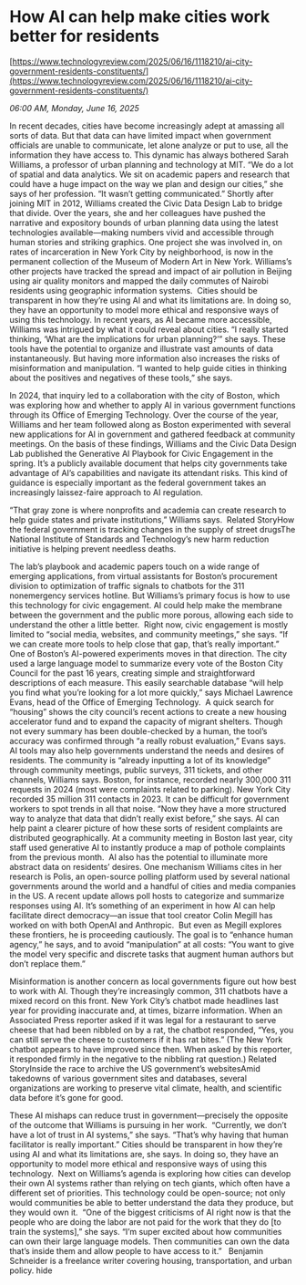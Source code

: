# How AI can help make cities work better for residents

[https://www.technologyreview.com/2025/06/16/1118210/ai-city-government-residents-constituents/](https://www.technologyreview.com/2025/06/16/1118210/ai-city-government-residents-constituents/)

*06:00 AM, Monday, June 16, 2025*

In recent decades, cities have become increasingly adept at amassing all sorts of data. But that data can have limited impact when government officials are unable to communicate, let alone analyze or put to use, all the information they have access to. This dynamic has always bothered Sarah Williams, a professor of urban planning and technology at MIT. “We do a lot of spatial and data analytics. We sit on academic papers and research that could have a huge impact on the way we plan and design our cities,” she says of her profession. “It wasn’t getting communicated.”  Shortly after joining MIT in 2012, Williams created the Civic Data Design Lab to bridge that divide. Over the years, she and her colleagues have pushed the narrative and expository bounds of urban planning data using the latest technologies available—making numbers vivid and accessible through human stories and striking graphics. One project she was involved in, on rates of incarceration in New York City by neighborhood, is now in the permanent collection of the Museum of Modern Art in New York. Williams’s other projects have tracked the spread and impact of air pollution in Beijing using air quality monitors and mapped the daily commutes of Nairobi residents using geographic information systems.   Cities should be transparent in how they’re using AI and what its limitations are. In doing so, they have an opportunity to model more ethical and responsive ways of using this technology.  In recent years, as AI became more accessible, Williams was intrigued by what it could reveal about cities. “I really started thinking, ‘What are the implications for urban planning?’” she says. These tools have the potential to organize and illustrate vast amounts of data instantaneously. But having more information also increases the risks of misinformation and manipulation. “I wanted to help guide cities in thinking about the positives and negatives of these tools,” she says.

In 2024, that inquiry led to a collaboration with the city of Boston, which was exploring how and whether to apply AI in various government functions through its Office of Emerging Technology. Over the course of the year, Williams and her team followed along as Boston experimented with several new applications for AI in government and gathered feedback at community meetings. On the basis of these findings, Williams and the Civic Data Design Lab published the Generative AI Playbook for Civic Engagement in the spring. It’s a publicly available document that helps city governments take advantage of AI’s capabilities and navigate its ­attendant risks. This kind of guidance is especially important as the federal government takes an increasingly laissez-faire approach to AI regulation.

“That gray zone is where nonprofits and academia can create research to help guide states and private institutions,” Williams says.  Related StoryHow the federal government is tracking changes in the supply of street drugsThe National Institute of Standards and Technology’s new harm reduction initiative is helping prevent needless deaths.

The lab’s playbook and academic papers touch on a wide range of emerging applications, from virtual assistants for Boston’s procurement division to optimization of traffic signals to chatbots for the 311 nonemergency services hotline. But Williams’s primary focus is how to use this technology for civic engagement. AI could help make the membrane between the government and the public more porous, allowing each side to understand the other a little better.  Right now, civic engagement is mostly limited to “social media, websites, and community meetings,” she says. “If we can create more tools to help close that gap, that’s really important.” One of Boston’s AI-powered experiments moves in that direction. The city used a large language model to summarize every vote of the Boston City Council for the past 16 years, creating simple and straightforward descriptions of each measure. This easily searchable database “will help you find what you’re looking for a lot more quickly,” says Michael Lawrence Evans, head of the Office of Emerging Technology.  A quick search for “housing” shows the city council’s recent actions to create a new housing accelerator fund and to expand the capacity of migrant shelters. Though not every summary has been double-checked by a human, the tool’s accuracy was confirmed through “a really robust evaluation,” Evans says.   AI tools may also help governments understand the needs and desires of residents. The community is “already inputting a lot of its knowledge” through community meetings, public surveys, 311 tickets, and other channels, Williams says. Boston, for instance, recorded nearly 300,000 311 requests in 2024 (most were complaints related to parking). New York City recorded 35 million 311 contacts in 2023. It can be difficult for government workers to spot trends in all that noise. “Now they have a more structured way to analyze that data that didn’t really exist before,” she says. AI can help paint a clearer picture of how these sorts of resident complaints are distributed geographically. At a community meeting in Boston last year, city staff used generative AI to instantly produce a map of pothole complaints from the previous month.  AI also has the potential to illuminate more abstract data on residents’ desires. One mechanism Williams cites in her research is Polis, an open-source polling platform used by several national governments around the world and a handful of cities and media companies in the US. A recent update allows poll hosts to categorize and summarize responses using AI. It’s something of an experiment in how AI can help facilitate direct democracy—an issue that tool creator Colin Megill has worked on with both OpenAI and Anthropic.  But even as Megill explores these frontiers, he is proceeding cautiously. The goal is to “enhance human agency,” he says, and to avoid “manipulation” at all costs: “You want to give the model very specific and discrete tasks that augment human authors but don’t replace them.”

Misinformation is another concern as local governments figure out how best to work with AI. Though they’re increasingly common, 311 chatbots have a mixed record on this front. New York City’s chatbot made headlines last year for providing inaccurate and, at times, bizarre information. When an Associated Press reporter asked if it was legal for a restaurant to serve cheese that had been nibbled on by a rat, the chatbot responded, “Yes, you can still serve the cheese to customers if it has rat bites.” (The New York chatbot appears to have improved since then. When asked by this reporter, it responded firmly in the negative to the nibbling rat question.) Related StoryInside the race to archive the US government’s websitesAmid takedowns of various government sites and databases, several organizations are working to preserve vital climate, health, and scientific data before it’s gone for good.

These AI mishaps can reduce trust in government—precisely the opposite of the outcome that Williams is pursuing in her work.  “Currently, we don’t have a lot of trust in AI systems,” she says. “That’s why having that human facilitator is really important.” Cities should be transparent in how they’re using AI and what its limitations are, she says. In doing so, they have an opportunity to model more ethical and responsive ways of using this technology.  Next on Williams’s agenda is exploring how cities can develop their own AI systems rather than relying on tech giants, which often have a different set of priorities. This technology could be open-source; not only would communities be able to better understand the data they produce, but they would own it.  “One of the biggest criticisms of AI right now is that the people who are doing the labor are not paid for the work that they do [to train the systems],” she says. “I’m super excited about how communities can own their large language models. Then communities can own the data that’s inside them and allow people to have access to it.”   Benjamin Schneider is a freelance writer covering housing, transportation, and urban policy. hide

